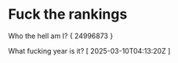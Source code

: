 # Fuck the rankings

Who the hell am I?
{ 24996873 }

What fucking year is it?
[ 2025-03-10T04:13:20Z ]
